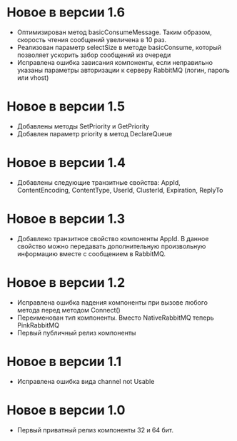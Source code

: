 # Новое в версии 1.6

* Оптимизирован метод basicConsumeMessage. Таким образом, скорость чтения сообщений увеличена в 10 раз.
* Реализован параметр selectSize в методе basicConsume, который позволяет ускорить забор сообщений из очереди
* Исправлена ошибка зависания компоненты, если неправильно указаны параметры авторизации к серверу RabbitMQ (логин, пароль или vhost)

# Новое в версии 1.5

* Добавлены методы SetPriority и GetPriority
* Добавлен параметр priority в метод DeclareQueue

# Новое в версии 1.4

* Добавлены следующие транзитные свойства: AppId, ContentEncoding, ContentType, UserId, ClusterId, Expiration, ReplyTo

# Новое в версии 1.3

* Добавлено транзитное свойство компоненты AppId. В данное свойство можно передавать дополнительную произвольную информацию вместе с сообщением в RabbitMQ.

# Новое в версии 1.2

* Исправлена ошибка падения компоненты при вызове любого метода перед методом Connect()
* Переименован тип компоненты. Вместо NativeRabbitMQ теперь PinkRabbitMQ
* Первый публичный релиз компоненты

# Новое в версии 1.1

* Исправлена ошибка вида channel not Usable

# Новое в версии 1.0

* Первый приватный релиз компоненты 32 и 64 бит.
